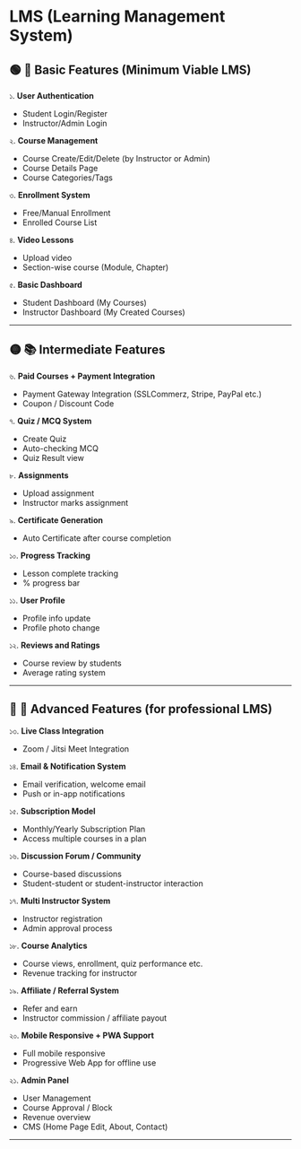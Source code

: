 # **LMS (Learning Management System)** 

## 🟢 **🔰 Basic Features (Minimum Viable LMS)**

১. **User Authentication**
   - Student Login/Register  
   - Instructor/Admin Login  

২. **Course Management**
   - Course Create/Edit/Delete (by Instructor or Admin)  
   - Course Details Page  
   - Course Categories/Tags  

৩. **Enrollment System**
   - Free/Manual Enrollment  
   - Enrolled Course List  

৪. **Video Lessons**
   - Upload video  
   - Section-wise course (Module, Chapter)  

৫. **Basic Dashboard**
   - Student Dashboard (My Courses)  
   - Instructor Dashboard (My Created Courses)  

---

## 🟡 **📚 Intermediate Features**

৬. **Paid Courses + Payment Integration**
   - Payment Gateway Integration (SSLCommerz, Stripe, PayPal etc.)
   - Coupon / Discount Code

৭. **Quiz / MCQ System**
   - Create Quiz  
   - Auto-checking MCQ  
   - Quiz Result view

৮. **Assignments**
   - Upload assignment  
   - Instructor marks assignment  

৯. **Certificate Generation**
   - Auto Certificate after course completion  

১০. **Progress Tracking**
   - Lesson complete tracking  
   - % progress bar  

১১. **User Profile**
   - Profile info update  
   - Profile photo change  

১২. **Reviews and Ratings**
   - Course review by students  
   - Average rating system  

---

## 🔴 **🚀 Advanced Features (for professional LMS)**

১৩. **Live Class Integration**
   - Zoom / Jitsi Meet Integration  

১৪. **Email & Notification System**
   - Email verification, welcome email  
   - Push or in-app notifications  

১৫. **Subscription Model**
   - Monthly/Yearly Subscription Plan  
   - Access multiple courses in a plan  

১৬. **Discussion Forum / Community**
   - Course-based discussions  
   - Student-student or student-instructor interaction  

১৭. **Multi Instructor System**
   - Instructor registration  
   - Admin approval process  

১৮. **Course Analytics**
   - Course views, enrollment, quiz performance etc.  
   - Revenue tracking for instructor  

১৯. **Affiliate / Referral System**
   - Refer and earn  
   - Instructor commission / affiliate payout  

২০. **Mobile Responsive + PWA Support**
   - Full mobile responsive  
   - Progressive Web App for offline use

২১. **Admin Panel**
   - User Management  
   - Course Approval / Block  
   - Revenue overview  
   - CMS (Home Page Edit, About, Contact)

---

